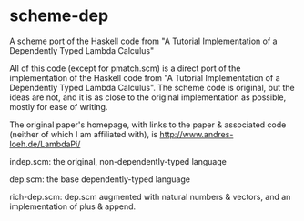 scheme-dep
==========

A scheme port of the Haskell code from "A Tutorial Implementation of a Dependently Typed Lambda Calculus"

All of this code (except for pmatch.scm) is a direct port of the implementation
of the Haskell code from "A Tutorial Implementation of a Dependently Typed
Lambda Calculus". The scheme code is original, but the ideas are not, and it is
as close to the original implementation as possible, mostly for ease of writing.

The original paper's homepage, with links to the paper & associated code
(neither of which I am affiliated with), is http://www.andres-loeh.de/LambdaPi/

indep.scm: the original, non-dependently-typed language

dep.scm: the base dependently-typed language

rich-dep.scm: dep.scm augmented with natural numbers & vectors, and an
implementation of plus & append.
